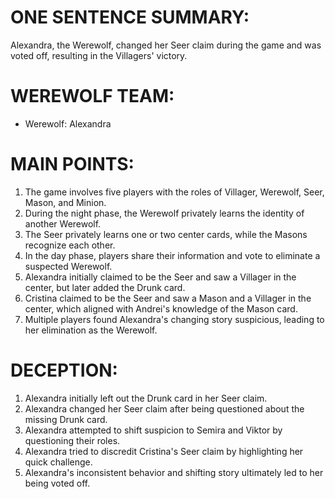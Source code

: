 # ONE SENTENCE SUMMARY:
Alexandra, the Werewolf, changed her Seer claim during the game and was voted off, resulting in the Villagers' victory.

# WEREWOLF TEAM:
- Werewolf: Alexandra

# MAIN POINTS:
1. The game involves five players with the roles of Villager, Werewolf, Seer, Mason, and Minion.
2. During the night phase, the Werewolf privately learns the identity of another Werewolf.
3. The Seer privately learns one or two center cards, while the Masons recognize each other.
4. In the day phase, players share their information and vote to eliminate a suspected Werewolf.
5. Alexandra initially claimed to be the Seer and saw a Villager in the center, but later added the Drunk card.
6. Cristina claimed to be the Seer and saw a Mason and a Villager in the center, which aligned with Andrei's knowledge of the Mason card.
7. Multiple players found Alexandra's changing story suspicious, leading to her elimination as the Werewolf.

# DECEPTION:
1. Alexandra initially left out the Drunk card in her Seer claim.
2. Alexandra changed her Seer claim after being questioned about the missing Drunk card.
3. Alexandra attempted to shift suspicion to Semira and Viktor by questioning their roles.
4. Alexandra tried to discredit Cristina's Seer claim by highlighting her quick challenge.
5. Alexandra's inconsistent behavior and shifting story ultimately led to her being voted off.